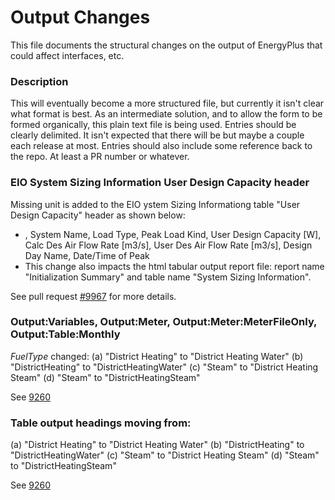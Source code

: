 Output Changes
==============

This file documents the structural changes on the output of EnergyPlus that could affect interfaces, etc.

### Description

This will eventually become a more structured file, but currently it isn't clear what format is best. As an intermediate solution, and to allow the form to be formed organically, this plain text file is being used. Entries should be clearly delimited.  It isn't expected that there will be but maybe a couple each release at most. Entries should also include some reference back to the repo.  At least a PR number or whatever.

### EIO System Sizing Information User Design Capacity header
Missing unit is added to the EIO ystem Sizing Informationg table "User Design Capacity" header as shown below: 
- <System Sizing Information>, System Name, Load Type, Peak Load Kind, User Design Capacity [W], Calc Des Air Flow Rate [m3/s], User Des Air Flow Rate [m3/s], Design Day Name, Date/Time of Peak
- This change also impacts the html tabular output report file: report name "Initialization Summary" and table name "System Sizing Information". 

See pull request [#9967](https://github.com/NREL/EnergyPlus/pull/9967) for more details.


### Output:Variables, Output:Meter, Output:Meter:MeterFileOnly, Output:Table:Monthly

*FuelType* changed:
 (a) "District Heating" to "District Heating Water"
 (b) "DistrictHeating" to "DistrictHeatingWater"
 (c) "Steam" to "District Heating Steam"
 (d) "Steam" to "DistrictHeatingSteam"

 See [9260](https://github.com/NREL/EnergyPlus/pull/9260)

### Table output headings moving from:
 (a) "District Heating" to "District Heating Water"
 (b) "DistrictHeating" to "DistrictHeatingWater"
 (c) "Steam" to "District Heating Steam"
 (d) "Steam" to "DistrictHeatingSteam"

 See [9260](https://github.com/NREL/EnergyPlus/pull/9260)
